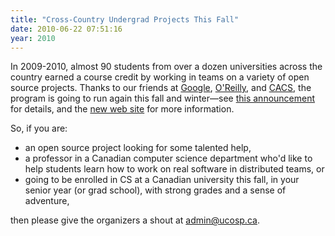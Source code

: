 ```yaml
---
title: "Cross-Country Undergrad Projects This Fall"
date: 2010-06-22 07:51:16
year: 2010
---
```

In 2009-2010, almost 90 students from over a dozen universities across the country earned a course credit by working in teams on a variety of open source projects. Thanks to our friends at <a href="http://www.google.com">Google</a>, <a href="http://www.oreilly.com">O'Reilly</a>, and <a href="http://cacsaic.org/">CACS</a>, the program is going to run again this fall and winter—see <a href="http://ucosp.ca/news/2010/06/ucosp-is-expanding/">this announcement</a> for details, and the <a href="http://ucosp.ca">new web site</a> for more information.

So, if you are:
<ul>
  <li>an open source project looking for some talented help,</li>
  <li>a professor in a Canadian computer science department who'd like to help students learn how to work on real software in distributed teams, or</li>
  <li>going to be enrolled in CS at a Canadian university this fall, in your senior year (or grad school), with strong grades and a sense of adventure,</li>
</ul>
then please give the organizers a shout at <a href="mailto:admin@ucosp.ca">admin@ucosp.ca</a>.

